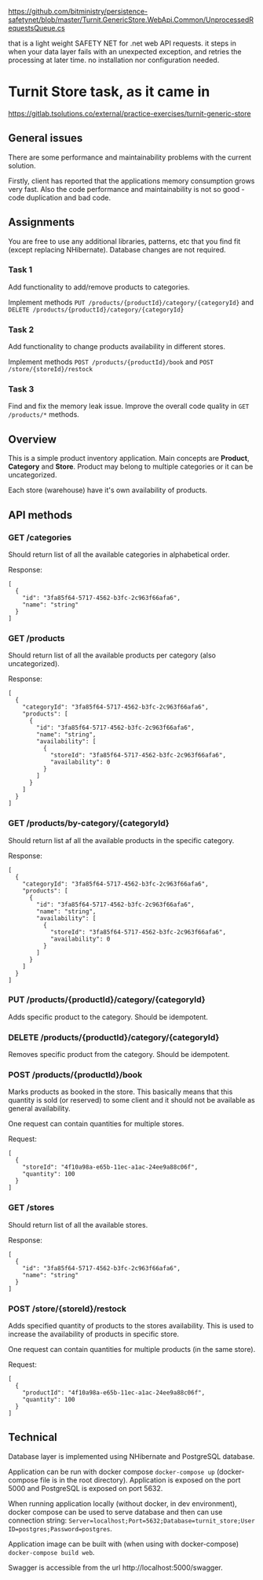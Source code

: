 
https://github.com/bitministry/persistence-safetynet/blob/master/Turnit.GenericStore.WebApi.Common/UnprocessedRequestsQueue.cs

that is a light weight SAFETY NET for .net web API requests.
it steps in when your data layer fails with an unexpected exception, and retries the processing at later time.
no installation nor configuration needed.

# Turnit Store task, as it came in

https://gitlab.tsolutions.co/external/practice-exercises/turnit-generic-store

## General issues
There are some performance and maintainability problems with the current solution.

Firstly, client has reported that the applications memory consumption grows very fast.
Also the code performance and maintainability is not so good - code duplication and bad code.

## Assignments
You are free to use any additional libraries, patterns, etc that you find fit (except replacing NHibernate). Database changes are not required.

### Task 1
Add functionality to add/remove products to categories.

Implement methods `PUT /products/{productId}/category/{categoryId}` and `DELETE /products/{productId}/category/{categoryId}`

### Task 2
Add functionality to change products availability in different stores.

Implement methods `POST /products/{productId}/book` and `POST /store/{storeId}/restock`

### Task 3
Find and fix the memory leak issue.
Improve the overall code quality in `GET /products/*` methods.



## Overview
This is a simple product inventory application. Main concepts are **Product**, **Category** and **Store**.
Product may belong to multiple categories or it can be uncategorized. 

Each store (warehouse) have it's own availability of products.

## API methods

### GET /categories
Should return list of all the available categories in alphabetical order.

Response:
```
[
  {
    "id": "3fa85f64-5717-4562-b3fc-2c963f66afa6",
    "name": "string"
  }
]
```

### GET /products
Should return list of all the available products per category (also uncategorized).

Response:
```
[
  {
    "categoryId": "3fa85f64-5717-4562-b3fc-2c963f66afa6",
    "products": [
      {
        "id": "3fa85f64-5717-4562-b3fc-2c963f66afa6",
        "name": "string",
        "availability": [
          {
            "storeId": "3fa85f64-5717-4562-b3fc-2c963f66afa6",
            "availability": 0
          }
        ]
      }
    ]
  }
]
```

### GET /products/by-category/{categoryId}
Should return list af all the available products in the specific category.

Response:
```
[
  {
    "categoryId": "3fa85f64-5717-4562-b3fc-2c963f66afa6",
    "products": [
      {
        "id": "3fa85f64-5717-4562-b3fc-2c963f66afa6",
        "name": "string",
        "availability": [
          {
            "storeId": "3fa85f64-5717-4562-b3fc-2c963f66afa6",
            "availability": 0
          }
        ]
      }
    ]
  }
]
```

### PUT /products/{productId}/category/{categoryId}
Adds specific product to the category. Should be idempotent.

### DELETE /products/{productId}/category/{categoryId}
Removes specific product from the category. Should be idempotent.

### POST /products/{productId}/book
Marks products as booked in the store. This basically means that this quantity is sold (or reserved) to some client
and it should not be available as general availability.  

One request can contain quantities for multiple stores.

Request:
```
[
  {
    "storeId": "4f10a98a-e65b-11ec-a1ac-24ee9a88c06f",
    "quantity": 100
  }
]
```

### GET /stores
Should return list of all the available stores.

Response:
```
[
  {
    "id": "3fa85f64-5717-4562-b3fc-2c963f66afa6",
    "name": "string"
  }
]
```

### POST /store/{storeId}/restock
Adds specified quantity of products to the stores availability.
This is used to increase the availability of products in specific store.

One request can contain quantities for multiple products (in the same store).

Request:
```
[
  {
    "productId": "4f10a98a-e65b-11ec-a1ac-24ee9a88c06f",
    "quantity": 100
  }
]
```

## Technical
Database layer is implemented using NHibernate and PostgreSQL database.

Application can be run with docker compose `docker-compose up` (docker-compose file is in the root directory). Application is exposed on the port 5000 and PostgreSQL is exposed on port 5632.

When running application locally (without docker, in dev environment), 
docker compose can be used to serve database and then can use connection string:
`Server=localhost;Port=5632;Database=turnit_store;User ID=postgres;Password=postgres`.

Application image can be built with (when using with docker-compose) `docker-compose build web`.

Swagger is accessible from the url http://localhost:5000/swagger.
